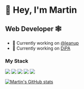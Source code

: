 # 👋 Hey, I'm Martin

## Web Developer 🕸️

- 🔭 Currently working on [@leanup](https://github.com/leanupjs/leanup)
- 🔭 Currently working on [DiPA](https://github.com/DiPA-Projekt)

### My Stack

[![](https://img.shields.io/badge/-TypeScript-3178C6?logo=typescript&logoColor=fff)](https://typescriptlang.org)
[![](https://img.shields.io/badge/-React-61dafb?logo=react&logoColor=fff)](https://reactjs.org)
[![](https://img.shields.io/badge/-Preact-673ab8?logo=react&logoColor=fff)](https://preactjs.com)
[![](https://img.shields.io/badge/-Sevlte-FF3E00?logo=svelte&logoColor=fff)](https://svelte.dev)
[![](https://img.shields.io/badge/-TailwindCSS-38B2AC?logo=tailwind-css&logoColor=fff)](https://tailwindcss.com)

[![Martin's GitHub stats](https://github-readme-stats.vercel.app/api?username=deleonio&show_icons=true)](https://github.com/anuraghazra/github-readme-stats)

<!--
**deleonio/deleonio** is a ✨ _special_ ✨ repository because its `README.md` (this file) appears on your GitHub profile.

Here are some ideas to get you started:

- 🔭 I’m currently working on ...
- 🌱 I’m currently learning ...
- 👯 I’m looking to collaborate on ...
- 🤔 I’m looking for help with ...
- 💬 Ask me about ...
- 📫 How to reach me: ...
- 😄 Pronouns: ...
- ⚡ Fun fact: ...
-->

